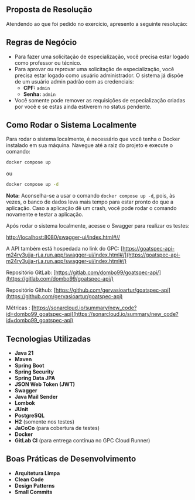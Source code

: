## Proposta de Resolução

Atendendo ao que foi pedido no exercício, apresento a seguinte resolução:

## Regras de Negócio
* Para fazer uma solicitação de especialização, você precisa estar logado como professor ou técnico.
* Para aprovar ou reprovar uma solicitação de especialização, você precisa estar logado como usuário administrador. O sistema já dispõe de um usuário admin padrão com as credenciais:
    * **CPF:** `admin`
    * **Senha:** `admin`
* Você somente pode remover as requisições de especialização criadas por você e se estas ainda estiverem no status pendente.

## Como Rodar o Sistema Localmente

Para rodar o sistema localmente, é necessário que você tenha o Docker instalado em sua máquina. Navegue até a raiz do projeto e execute o comando:


```bash
docker compose up
```
ou 

```bash
docker compose up -d
```

**Nota:** Aconselha-se a usar o comando `docker compose up -d`, pois, às vezes, o banco de dados leva mais tempo para estar pronto do que a aplicação. Caso a aplicação dê um crash, você pode rodar o comando novamente e testar a aplicação.

Após rodar o sistema localmente, acesse o Swagger para realizar os testes:

[http://localhost:8080/swagger-ui/index.html#//](http://localhost:8080/swagger-ui/index.html#/)

A  API também está hospedada no link do GPC: [https://goatspec-api-m24ry3ujja-rj.a.run.app/swagger-ui/index.html#/](https://goatspec-api-m24ry3ujja-rj.a.run.app/swagger-ui/index.html#/)

Repositório GitLab: [https://gitlab.com/dombo99/goatspec-api/](https://gitlab.com/dombo99/goatspec-api/)

Repositório Github: [https://github.com/gervasioartur/goatspec-api](https://github.com/gervasioartur/goatspec-api)

Métricas : [https://sonarcloud.io/summary/new_code?id=dombo99_goatspec-api](https://sonarcloud.io/summary/new_code?id=dombo99_goatspec-api)


## Tecnologias Utilizadas

- **Java 21**
- **Maven**
- **Spring Boot**
- **Spring Security**
- **Spring Data JPA**
- **JSON Web Token (JWT)**
- **Swagger**
- **Java Mail Sender**
- **Lombok**
- **JUnit**
- **PostgreSQL**
- **H2** (somente nos testes)
- **JaCoCo** (para cobertura de testes)
- **Docker**
- **GitLab CI** (para entrega contínua no GPC Cloud Runner)

## Boas Práticas de Desenvolvimento

- **Arquitetura Limpa**
- **Clean Code**
- **Design Patterns**
- **Small Commits**

